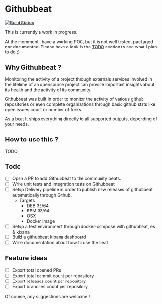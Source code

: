 # Githubbeat

[![Build Status](https://travis-ci.org/jlevesy/githubbeat.svg?branch=master)](https://travis-ci.org/jlevesy/githubbeat)

This is currently a work in progress.

At the momment I have a working POC, but it is not well tested, packaged nor documented.
Please have a look in the [TODO](https://github.com/jlevesy/githubbeat#todo)  section to see what I plan to do ;)

## Why Githubbeat ?

Monitoring the activity of a project through externals services involved in the
lifetime of an opensource project can provide important insights about its
health and the activity of its community.

Githubbeat was built in order to monitor the activity of various github
repositories or even complete organizations through basic github stats like
open issues count or number of forks.

As a beat It ships everything directly to all supported outputs, depending of
your needs.

## How to use this ?

TODO

## Todo

- [ ] Open a PR to add Githubbeat to the community beats.
- [ ] Write unit tests and integration tests on Githubbeat
- [ ] Setup Delivery pipeline in order to publish new releases of githubbeat automatically through Github.
  - Targets
    - DEB 32/64
    - RPM 32/64
    - OSX
    - Docker image
- [ ] Setup a test environment through docker-compose with githubbeat, es & kibana
- [ ] Build a githubbeat kibana dashboard
- [ ] Write documentation about how to use the beat

## Feature ideas

- [ ] Export total opened PRs
- [ ] Export total commit count per repository
- [ ] Export releases count per repository
- [ ] Export branches count per repository

Of course, any suggestions are welcome !
